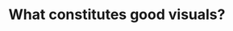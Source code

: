 ---
layout: default
title: What constitutes good visuals?
parent: Fundamentals
description: 'What constitutes good visuals?'
nav_order: 13
---